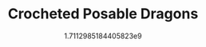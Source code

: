 ---
title: "Crocheted Posable Dragons"
date: 1711298518.4405823
image: "img/dragon1.jpeg"
description: "Multiple sizes. Wings, neck, and tail are posable"
---